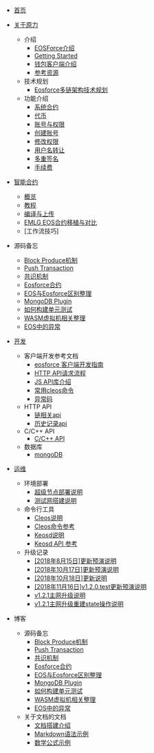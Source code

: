 - [首页](README.md)

- [关于原力](zh-cn/toc/about_eosforce.md)
    - 介绍
        - [EOSForce介绍](zh-cn/what_is_eosforce.md)
        - [Getting Started](zh-cn/getting_started_eosforce.md)
        - [钱包客户端介绍](zh-cn/eosforce_wallet_introduction.md)
        - [参考资源](zh-cn/eosforce_res.md)
    - 技术规划
        - [Eosforce多链架构技术规划](zh-cn/eosforce_mc_tech_plan.md)
    - 功能介绍
        - [系统合约](zh-cn/contract/System/System.md)
        - [代币](zh-cn/contract/eosio.token/token.md)
        - [账号与权限](zh-cn/eosforce_account.md)
        - [创建账号](zh-cn/contract/eosio.bios/newaccount.md)
        - [修改权限](zh-cn/contract/eosio.bios/updateauth.md)
        - [用户名转让](zh-cn/eosforce_username_tran.md)
        - [多重签名](zh-cn/contract/eosio.msig/msig.md)
        - [手续费](zh-cn/fee.md)

- [智能合约](zh-cn/toc/eosforce_contract.md)
    - [概览](zh-cn/contract/overview.md)
    - [教程](zh-cn/contract/tutorials.md)
    - [编译与上传](zh-cn/contract/build_and_set.md)
    - [EMLG EOS合约移植与对比](zh-cn/contract/eos_diff.md)
    - [工作流技巧]

- 源码备忘
    - [Block Produce机制](zh-cn/code/block_produce.md)
    - [Push Transaction](zh-cn/code/push_trx.md)
    - [共识机制](zh-cn/code/consensus.md)
    - [Eosforce合约](zh-cn/code/eosforce_contract.md)
    - [EOS与Eosforce区别整理](zh-cn/code/diff_eos_vs_eosforce.md)
    - [MongoDB Plugin](zh-cn/code/plugin_mongodb.md)
    - [如何构建单元测试](zh-cn/code/unittest.md)
    - [WASM虚拟机相关整理](zh-cn/code/wasm.md)
    - [EOS中的异常](zh-cn/code/eos_exceptions.md)

- [开发](zh-cn/toc/eosforce_develop.md)
    - 客户端开发参考文档
        - [eosforce 客户端开发指南](zh-cn/eosforce_client_develop_guild.md)
        - [HTTP API请求流程](zh-cn/eosforce_http_api_develop.md)
        - [JS API库介绍](zh-cn/eosjs_api_doc.md) 
        - [常用cleos命令](zh-cn/eosforce_cleos_eg.md)
        - [异常码](zh-cn/eosforce_exception_code.md)
    - HTTP API
        - [链相关api](zh-cn/eosforce_http_chain_api.md)
        - [历史记录api](zh-cn/eosforce_http_history_api.md)
    - C/C++ API
        - [C/C++ API](https://developers.eos.io/eosio-cpp/reference)
    - 数据库
        - [mongoDB](zh-cn/mongodb.md)

- [运维](zh-cn/toc/eosforce_op.md)
    - 环境部署
        - [超级节点部署说明](zh-cn/eosforce_bp.md)
        - [测试网搭建说明](zh-cn/eosforce_bios.md)
    - 命令行工具
        - [Cleos说明](zh-cn/eosforce_cleos_introduction.md)
        - [Cleos命令参考](zh-cn/eosforce_cleos_res.md)
        - [Keosd说明](zh-cn/eosforce_keosd_introduction.md)
        - [Keosd API 参考](zh-cn/eosforce_keosd_res.md)
    - 升级记录
        - [[2018年8月15日]更新预演说明](zh-cn/update_guild/eosforce_update_guild_0815.md)
        - [[2018年10月17日]更新预演说明](zh-cn/update_guild/eosforce_update_test_guild_1018.md)
        - [[2018年10月18日]更新说明](zh-cn/update_guild/eosforce_update_guild_1018.md)
        - [[2018年11月16日]v1.2.0.test更新预演说明](zh-cn/update_guild/eosforce_update_guild_v1.2.0.test.md)
        - [v1.2.1主网升级说明](zh-cn/update_guild/eosforce_update_guild_v1.2.1.md)
        - [v1.2.1主网升级重建state操作说明](zh-cn/update_guild/eosforce_update_guild_v1.2.1_rebuild_state.md)

- 博客
    - 源码备忘
        - [Block Produce机制](zh-cn/code/block_produce.md)
        - [Push Transaction](zh-cn/code/push_trx.md)
        - [共识机制](zh-cn/code/consensus.md)
        - [Eosforce合约](zh-cn/code/eosforce_contract.md)
        - [EOS与Eosforce区别整理](zh-cn/code/diff_eos_vs_eosforce.md)
        - [MongoDB Plugin](zh-cn/code/plugin_mongodb.md)
        - [如何构建单元测试](zh-cn/code/unittest.md)
        - [WASM虚拟机相关整理](zh-cn/code/wasm.md)
        - [EOS中的异常](zh-cn/code/eos_exceptions.md)
    - 关于文档的文档
        - [文档搭建介绍](example/doc_introduction.md)
        - [Markdown语法示例](example/example.md)
        - [数学公式示例](example/example_maths.md)
